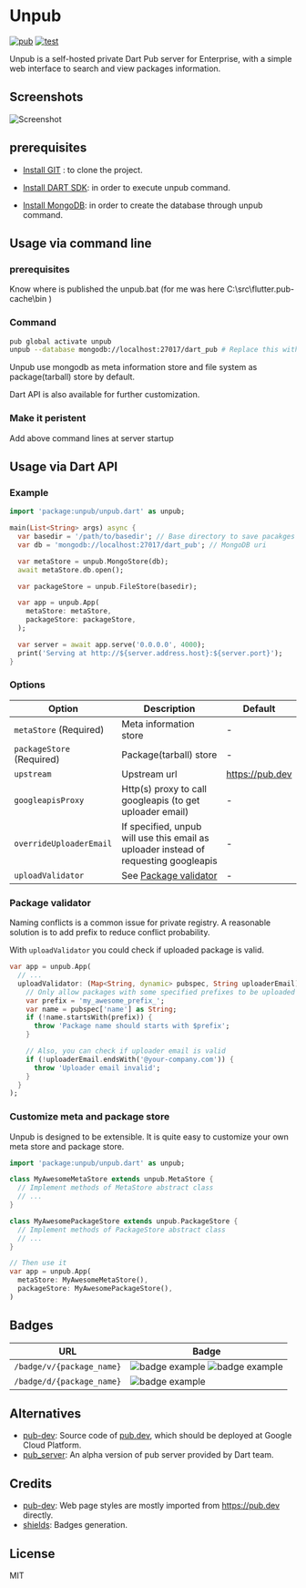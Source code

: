 # Unpub

[![pub](https://img.shields.io/pub/v/unpub.svg)](https://pub.dev/packages/unpub)
[![test](https://github.com/bytedance/unpub/workflows/test/badge.svg)](https://github.com/bytedance/unpub/actions?query=workflow:test)

Unpub is a self-hosted private Dart Pub server for Enterprise, with a simple web interface to search and view packages information.

## Screenshots

![Screenshot](https://raw.githubusercontent.com/bytedance/unpub/master/assets/screenshot.png)

## prerequisites

- [Install GIT](https://git-scm.com/downloads) : to clone the project.

- [Install DART SDK](https://dart.dev/tools/sdk): in order to execute unpub command.

- [Install MongoDB](https://medium.com/@LondonAppBrewery/how-to-download-install-mongodb-on-windows-4ee4b3493514): in order to create the database through unpub command.

## Usage via command line

### prerequisites
Know where is published the unpub.bat (for me was here C:\src\flutter\.pub-cache\bin )

### Command

```sh
pub global activate unpub
unpub --database mongodb://localhost:27017/dart_pub # Replace this with production database uri
```

Unpub use mongodb as meta information store and file system as package(tarball) store by default.

Dart API is also available for further customization.

### Make it peristent
Add above command lines at server startup


## Usage via Dart API

### Example

```dart
import 'package:unpub/unpub.dart' as unpub;

main(List<String> args) async {
  var basedir = '/path/to/basedir'; // Base directory to save pacakges
  var db = 'mongodb://localhost:27017/dart_pub'; // MongoDB uri

  var metaStore = unpub.MongoStore(db);
  await metaStore.db.open();

  var packageStore = unpub.FileStore(basedir);

  var app = unpub.App(
    metaStore: metaStore,
    packageStore: packageStore,
  );

  var server = await app.serve('0.0.0.0', 4000);
  print('Serving at http://${server.address.host}:${server.port}');
}
```

### Options

| Option                    | Description                                                                          | Default         |
| ------------------------- | ------------------------------------------------------------------------------------ | --------------- |
| `metaStore` (Required)    | Meta information store                                                               | -               |
| `packageStore` (Required) | Package(tarball) store                                                               | -               |
| `upstream`                | Upstream url                                                                         | https://pub.dev |
| `googleapisProxy`         | Http(s) proxy to call googleapis (to get uploader email)                             | -               |
| `overrideUploaderEmail`   | If specified, unpub will use this email as uploader instead of requesting googleapis | -               |
| `uploadValidator`         | See [Package validator](#package-validator)                                          | -               |

### Package validator

Naming conflicts is a common issue for private registry. A reasonable solution is to add prefix to reduce conflict probability.

With `uploadValidator` you could check if uploaded package is valid.

```dart
var app = unpub.App(
  // ...
  uploadValidator: (Map<String, dynamic> pubspec, String uploaderEmail) {
    // Only allow packages with some specified prefixes to be uploaded
    var prefix = 'my_awesome_prefix_';
    var name = pubspec['name'] as String;
    if (!name.startsWith(prefix)) {
      throw 'Package name should starts with $prefix';
    }

    // Also, you can check if uploader email is valid
    if (!uploaderEmail.endsWith('@your-company.com')) {
      throw 'Uploader email invalid';
    }
  }
);
```

### Customize meta and package store

Unpub is designed to be extensible. It is quite easy to customize your own meta store and package store.

```dart
import 'package:unpub/unpub.dart' as unpub;

class MyAwesomeMetaStore extends unpub.MetaStore {
  // Implement methods of MetaStore abstract class
  // ...
}

class MyAwesomePackageStore extends unpub.PackageStore {
  // Implement methods of PackageStore abstract class
  // ...
}

// Then use it
var app = unpub.App(
  metaStore: MyAwesomeMetaStore(),
  packageStore: MyAwesomePackageStore(),
)
```

## Badges

| URL                                          | Badge                                                                                     |
| -------------------------------------------- | ----------------------------------------------------------------------------------------- |
| `/badge/v/{package_name}` | ![badge example](https://img.shields.io/static/v1?label=unpub&message=0.1.0&color=orange) ![badge example](https://img.shields.io/static/v1?label=unpub&message=1.0.0&color=blue) |
| `/badge/d/{package_name}`                    | ![badge example](https://img.shields.io/static/v1?label=downloads&message=123&color=blue) |

## Alternatives

- [pub-dev](https://github.com/dart-lang/pub-dev): Source code of [pub.dev](https://pub.dev), which should be deployed at Google Cloud Platform.
- [pub_server](https://github.com/dart-lang/pub_server): An alpha version of pub server provided by Dart team.

## Credits

- [pub-dev](https://github.com/dart-lang/pub-dev): Web page styles are mostly imported from https://pub.dev directly.
- [shields](https://shields.io): Badges generation.

## License

MIT
